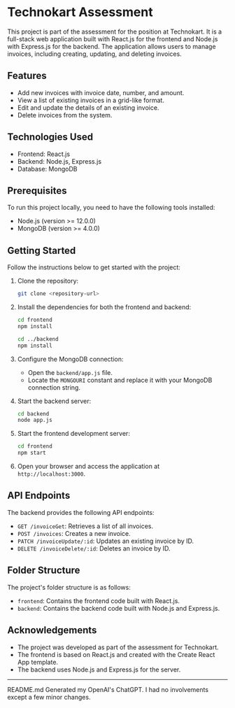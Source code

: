 # Technokart Assessment

This project is part of the assessment for the position at Technokart. It is a full-stack web application built with React.js for the frontend and Node.js with Express.js for the backend. The application allows users to manage invoices, including creating, updating, and deleting invoices.

## Features

- Add new invoices with invoice date, number, and amount.
- View a list of existing invoices in a grid-like format.
- Edit and update the details of an existing invoice.
- Delete invoices from the system.

## Technologies Used

- Frontend: React.js
- Backend: Node.js, Express.js
- Database: MongoDB

## Prerequisites

To run this project locally, you need to have the following tools installed:

- Node.js (version >= 12.0.0)
- MongoDB (version >= 4.0.0)

## Getting Started

Follow the instructions below to get started with the project:

1. Clone the repository:

   ```bash
   git clone <repository-url>
   ```

2. Install the dependencies for both the frontend and backend:

   ```bash
   cd frontend
   npm install

   cd ../backend
   npm install
   ```

3. Configure the MongoDB connection:

   - Open the `backend/app.js` file.
   - Locate the `MONGOURI` constant and replace it with your MongoDB connection string.

4. Start the backend server:

   ```bash
   cd backend
   node app.js
   ```

5. Start the frontend development server:

   ```bash
   cd frontend
   npm start
   ```

6. Open your browser and access the application at `http://localhost:3000`.

## API Endpoints

The backend provides the following API endpoints:

- `GET /invoiceGet`: Retrieves a list of all invoices.
- `POST /invoices`: Creates a new invoice.
- `PATCH /invoiceUpdate/:id`: Updates an existing invoice by ID.
- `DELETE /invoiceDelete/:id`: Deletes an invoice by ID.

## Folder Structure

The project's folder structure is as follows:

- `frontend`: Contains the frontend code built with React.js.
- `backend`: Contains the backend code built with Node.js and Express.js.

## Acknowledgements

- The project was developed as part of the assessment for Technokart.
- The frontend is based on React.js and created with the Create React App template.
- The backend uses Node.js and Express.js for the server.

---

README.md Generated my OpenAI's ChatGPT. I had no involvements except a few minor changes.